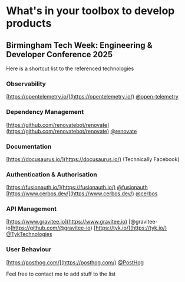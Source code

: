 # What's in your toolbox to develop products
## Birmingham Tech Week: Engineering & Developer Conference 2025

Here is a shortcut list to the referenced technologies

### Observability
[https://opentelemetry.io/](https://opentelemetry.io/) [@open-telemetry](https://github.com/open-telemetry)

### Dependency Management
[https://github.com/renovatebot/renovate](https://github.com/renovatebot/renovate) [@renovate](https://github.com/renovate)

### Documentation
[https://docusaurus.io/](https://docusaurus.io/) (Technically Facebook)

### Authentication & Authorisation
[https://fusionauth.io/](https://fusionauth.io/) [@fusionauth](https://github.com/fusionauth)
[https://www.cerbos.dev/](https://www.cerbos.dev/) [@cerbos](https://github.com/cerbos)

### API Management
[https://www.gravitee.io](https://www.gravitee.io) [@gravitee-io]https://github.com/@gravitee-io)
[https://tyk.io/](https://tyk.io/) [@TykTechnologies](https://github.com/TykTechnologies)

### User Behaviour
[https://posthog.com/](https://posthog.com/) [@PostHog](https://github.com/PostHog)

Feel free to contact me to add stuff to the list